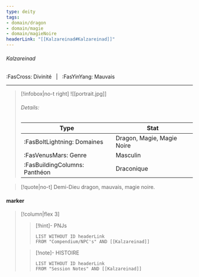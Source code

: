 ```yaml
---
type: deity
tags:
- domain/dragon
- domain/magie
- domain/magieNoire
headerLink: "[[Kalzareinad#Kalzareinad]]"
---
```


###### Kalzareinad
<span class="sub2">:FasCross: Divinité &nbsp; | &nbsp; :FasYinYang: Mauvais</span>
___

> [!infobox|no-t right]
> ![[portrait.jpg]]
> ###### Details:
> | Type | Stat |
> | ---- | ---- |
> | :FasBoltLightning: Domaines | Dragon, Magie, Magie Noire |
> | :FasVenusMars: Genre | Masculin |
> | :FasBuildingColumns: Panthéon | Draconique |

> [!quote|no-t]
>Demi-Dieu dragon, mauvais, magie noire.

#### marker
> [!column|flex 3]
>> [!hint]-  PNJs
>>```dataview
>>LIST WITHOUT ID headerLink
>>FROM "Compendium/NPC's" AND [[Kalzareinad]] 
>
>>[!note]- HISTOIRE
>>```dataview
>>LIST WITHOUT ID headerLink
>>FROM "Session Notes" AND [[Kalzareinad]]